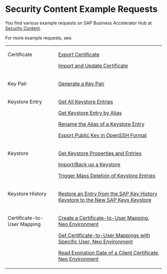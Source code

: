 <!-- loioacb89ef4d0044f74b2d82efa97aa6f8d -->

# Security Content Example Requests



You find various example requests on SAP Business Accelerator Hub at [Security Content](https://api.sap.com/api/SecurityContent).

For more example requests, see:


<table>
<tr>
<td valign="top">

Certificate

</td>
<td valign="top">

[Export Certificate](export-certificate-1133cca.md)

[Import and Update Certificate](import-and-update-certificate-be3a0b9.md)

</td>
</tr>
<tr>
<td valign="top">

Key Pair

</td>
<td valign="top">

[Generate a Key Pair](generate-a-key-pair-4d3dd24.md) 

</td>
</tr>
<tr>
<td valign="top">

Keystore Entry

</td>
<td valign="top">

[Get All Keystore Entries](get-all-keystore-entries-2b67349.md)

[Get Keystore Entry by Alias](get-keystore-entry-by-alias-e4526db.md)

[Rename the Alias of a Keystore Entry](rename-the-alias-of-a-keystore-entry-4024577.md)

[Export Public Key in OpenSSH Format](export-public-key-in-openssh-format-dbf276e.md)

</td>
</tr>
<tr>
<td valign="top">

Keystore

</td>
<td valign="top">

[Get Keystore Properties and Entries](get-keystore-properties-and-entries-bad4cc5.md)

[Import/Back up a Keystore](import-back-up-a-keystore-bcff852.md)

[Trigger Mass Deletion of Keystore Entries](trigger-mass-deletion-of-keystore-entries-bee2744.md)

</td>
</tr>
<tr>
<td valign="top">

Keystore History

</td>
<td valign="top">

[Restore an Entry from the SAP Key History Keystore to the New SAP Keys Keystore](restore-an-entry-from-the-sap-key-history-keystore-to-the-new-sap-keys-keystore-a0bd675.md) 

</td>
</tr>
<tr>
<td valign="top">

Certificate-to-User Mapping

</td>
<td valign="top">

[Create a Certificate-to-User Mapping, Neo Environment](create-a-certificate-to-user-mapping-neo-environment-4b99156.md)

[Get Certificate-to-User Mappings with Specific User, Neo Environment](get-certificate-to-user-mappings-with-specific-user-neo-environment-14c77c9.md)

[Read Expiration Date of a Client Certificate, Neo Environment](read-expiration-date-of-a-client-certificate-neo-environment-9437957.md)

</td>
</tr>
</table>

